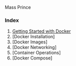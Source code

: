 Mass Prince 

### Index
  1. [Getting Started with Docker](https://github.com/submah/docker-tutorials/blob/master/Getting-Started-with-Docker.md)
  2. [Docker Installation]
  3. [Docker Images]
  4. [Docker Networking]
  5. [Container Operations]
  6. [Docker Compose]
